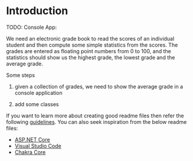 # Introduction 
TODO: 
Console App:

We need an electronic grade book to read the scores of an individual student 
and then compute some simple statistics from the scores.
The grades are entered as floating point numbers from 0 to 100, and the statistics should show
us the highest grade, the lowest grade and the average grade.


Some steps

1) given a collection of grades, we need to show the average grade in a console application

2) add some classes 

If you want to learn more about creating good readme files then refer the following [guidelines](https://docs.microsoft.com/en-us/azure/devops/repos/git/create-a-readme?view=azure-devops). You can also seek inspiration from the below readme files:
- [ASP.NET Core](https://github.com/aspnet/Home)
- [Visual Studio Code](https://github.com/Microsoft/vscode)
- [Chakra Core](https://github.com/Microsoft/ChakraCore)